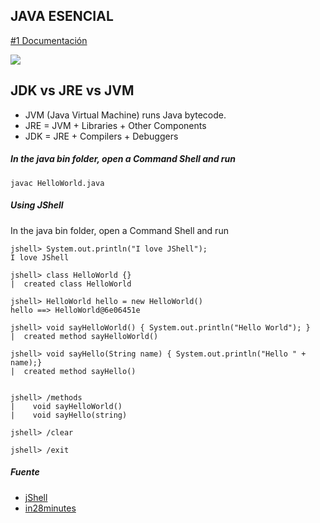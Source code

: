 ## JAVA ESENCIAL
[#1 Documentación](https://github.com/ewatemberg/java-4-beginners/blob/master/docs/01%20-%20JAVA%20ESENCIAL.md)


![](https://github.com/ewatemberg/java-4-beginners/blob/master/01-IntroductionToJavaPlatform/java-write-once-run-anywhere.png?raw=true)


## JDK vs JRE vs JVM

- JVM (Java Virtual Machine) runs Java bytecode.
- JRE = JVM + Libraries + Other Components 
- JDK = JRE + Compilers + Debuggers



##### In the java bin folder, open a Command Shell and run

    javac HelloWorld.java  
    
##### Using JShell
In the java bin folder, open a Command Shell and run
```
jshell> System.out.println("I love JShell");
I love JShell

jshell> class HelloWorld {}
|  created class HelloWorld

jshell> HelloWorld hello = new HelloWorld()
hello ==> HelloWorld@6e06451e

jshell> void sayHelloWorld() { System.out.println("Hello World"); }
|  created method sayHelloWorld()

jshell> void sayHello(String name) { System.out.println("Hello " + name);}
|  created method sayHello()

 
jshell> /methods
|    void sayHelloWorld()
|    void sayHello(string)

jshell> /clear
 
jshell> /exit
```
    

##### Fuente

* [jShell](https://www.adictosaltrabajo.com/2016/03/23/jshell-una-consola-repl-como-novedad-en-java-9/)
* [in28minutes](https://github.com/in28minutes/java-a-course-for-beginners)
